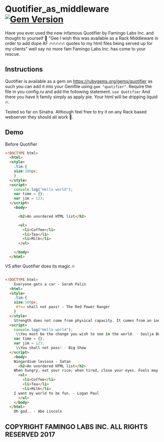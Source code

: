 # Quotifier_as_middleware [![Gem Version](https://badge.fury.io/rb/quotifier.svg)](https://badge.fury.io/rb/quotifier)

Have you ever used the now infamous Quotifier by Famingo Labs Inc. and thought to yourself 🤔 "Gee I wish this was available as a Rack Middleware in order to add dope AF 🔥🔥🔥🔥🔥 quotes to my html files being served up for my clients" well say no more fam Famingo Labs Inc. has come to your rescue.

## Instructions

Quotifier is available as a gem on https://rubygems.org/gems/quotifier as such you can add it into your Gemfile using `gem "quotifier"`. Require the file in you config.ru and add the following statement.
`use Quotifier`
And there you have it family simply as apply pie. Your html will be dripping liquid 🔥. 

Tested so far on Sinatra. Although feel free to try it on any Rack based webserver they should all work 🧐.

## Demo

Before Quotifier
```html
<!DOCTYPE html>
  <html>
  <style>
    .tim:{
    size:100px;
    }
  </style>
  <script>
    console.log("Hello world");
    var time = {};
    var jim = 123;
  </script>
    <body>

      <h2>An unordered HTML list</h2>

      <ul>
        <li>Coffee</li>
        <li>Tea</li>
        <li>Milk</li>
      </ul>  

    </body>
  </html>
```

VS after Quotifier does its magic 🔥

```html

<!DOCTYPE html>
	Everyone gets a car - Sarah Palin
  <html>
  <style>
    .tim:{
    size:100px;
	 #You shall not pass! - The Red Power Ranger
    }
  </style>
	Strength does not come from physical capacity. It comes from an indomitable will. - John Cena
  <script>
    console.log("Hello world");
	 \\You must be the change you wish to see in the world. - Soulja Boy
    var time = {};
    var jim = 123;
	 \\You shall not pass! - Big Show
  </script>
    <body>
	Wingardium leviosa - Satan
      <h2>An unordered HTML list</h2>
	When hungry, eat your rice; when tired, close your eyes. Fools may laugh at me, but wise men will know what I mean. - Ivanka Trump
      <ul>
        <li>Coffee</li>
        <li>Tea</li>
        <li>Milk</li>
	I want my world to be fun. - Logan Paul
      </ul>  
    </body>
  </html>
	Oh god.. - Abe Lincoln

```

## COPYRIGHT FAMINGO LABS INC. ALL RIGHTS RESERVED 2017
